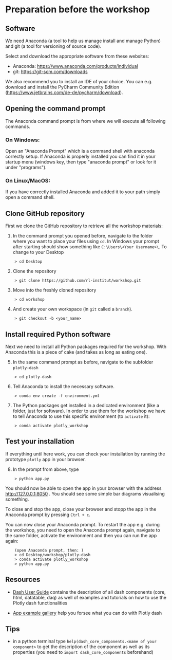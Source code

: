 # Preparation before the workshop

## Software

We need Anaconda (a tool to help us manage install and manage Python) and git (a tool for versioning of source code).

Select and download the appropriate software from these websites:

* Anaconda: https://www.anaconda.com/products/individual
* git: https://git-scm.com/downloads

We also recommend you to install an IDE of your choice.
You can e.g. download and install the PyCharm Community Edition (https://www.jetbrains.com/de-de/pycharm/download).

## Opening the command prompt

The Anaconda command prompt is from where we will execute all following commands.

### On Windows:

Open an "Anaconda Prompt" which is a command shell with anaconda correctly setup.
If Anaconda is properly installed you can find it in your startup menu
(windows key, then type "anaconda prompt" or look for it under "programs").

### On Linux/MacOS:

If you have correctly installed Anaconda and added it to your path simply open a command shell.

## Clone GitHub repository

First we clone the GitHub repository to retrieve all the workshop materials:

1. In the command prompt you opened before, navigate to the folder where you want to place your files using `cd`.
In Windows your prompt after starting should show something like
`C:\Users\<Your Username>\`.
To change to your Desktop
```
    > cd Desktop
```

2. Clone the repository
```
    > git clone https://github.com/rl-institut/workshop.git
```

3. Move into the freshly cloned repository
```
    > cd workshop
```

4. And create your own workspace (in `git` called a `branch`).
```
    > git checkout -b <your_name>
```

## Install required Python software

Next we need to install all Python packages required for the workshop.
With Anaconda this is a piece of cake (and takes as long as eating one).

5. In the same command prompt as before, navigate to the subfolder `plotly-dash`
```
    > cd plotly-dash
```

6. Tell Anaconda to install the necessary software.
```
    > conda env create -f environment.yml
```

7. The Python packages get installed in a dedicated environment (like a folder, just for software).
In order to use them for the workshop we have to tell Anaconda to use this specific environment (to `activate` it):
```
    > conda activate plotly_workshop
```

## Test your installation

If everything until here work, you can check your installation by running the prototype `plotly` app in your browser.

8. In the prompt from above, type
```
    > python app.py
```

You should now be able to open the app in your browser with the address http://127.0.0.1:8050 .
You should see some simple bar diagrams visualising something.

To close and stop the app, close your browser and stopp the app in the Anaconda prompt by pressing `Ctrl + c`.

You can now close your Anaconda prompt.
To restart the app e.g. during the workshop, you need to open the Anaconda prompt again, navigate to the same folder, activate the environment and then you can run the app again:

```
    (open Anaconda prompt, then: )
    > cd Desktop/workshop/plotly-dash
    > conda activate plotly_workshop
    > python app.py
```

 
## Resources

- [Dash User Guide](https://dash.plot.ly/) contains the description of all dash components (core, html, datatable, daq) as well of examples and tutorials on how to use the Plotly dash functionalities

- [App example gallery](https://dash-gallery.plotly.host/Portal/) help you forsee what you can do with Plotly dash

## Tips

- in a python terminal type `help(dash_core_components.<name of your component>` to get the description of the component as well as its properties (you need to `import dash_core_components` beforehand)
